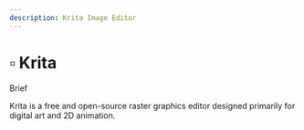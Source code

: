 ```yaml
---
description: Krita Image Editor
---
```


# ▫ Krita

Brief

Krita is a free and open-source raster graphics editor designed primarily for digital art and 2D animation.
